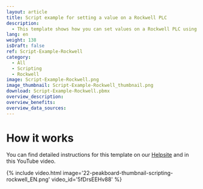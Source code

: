 ```yaml
---
layout: article
title: Script example for setting a value on a Rockwell PLC
description: 
  - This template shows how you can set values on a Rockwell PLC using a script.
lang: en
weight: 138
isDraft: false
ref: Script-Example-Rockwell
category:
  - All
  - Scripting
  - Rockwell
image: Script-Example-Rockwell.png
image_thumbnail: Script-Example-Rockwell_thumbnail.png
download: Script-Example-Rockwell.pbmx
overview_description:
overview_benefits:
overview_data_sources:
---
```



# How it works
You can find detailed instructions for this template on our [Helpsite](https://help.peakboard.com/scripting/Script%20Templates/en_rockwell.html) and in this YouTube video.

{% include video.html image='22-peakboard-thumbnail-scripting-rockwell_EN.png' video_id='5fDrsEEHv88' %}